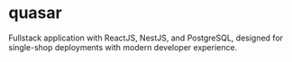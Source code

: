 # quasar
Fullstack application with ReactJS, NestJS, and PostgreSQL, designed for single-shop deployments with modern developer experience.
